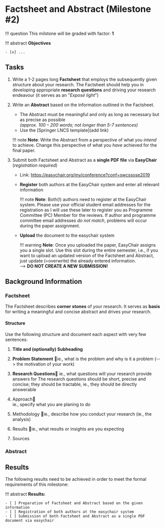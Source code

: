 # Factsheet and Abstract (Milestone #2)

!!! question
    This milstone will be graded with factor: **1**

!!! abstract
    **Objectives**

    - [x] ...


## Tasks


1. Write a 1-2 pages long **Factsheet** that employs the subsequently given structure about your research.
    The Factsheet should help you in developing appropriate **research questions** and driving your research endeavour (it serves as an "*Exposé light*")

2. Write an **Abstract** based on the information outlined in the Factsheet.
    - The Abstract must be meaningful and only as long as necessary but as precise as possible  
      _(approx. 100 – 200 words; not longer than 5-7 sentences)_
    - Use the [Springer LNCS template](add link)
    
    !!! note
        **Note**: Write the Abstract from a perspective of what you *intend* to achieve. Change this perspective of what you *have* achieved for the final paper.

3. Submit both Factsheet and Abstract as a **single PDF file** via **EasyChair** (_registration required_)  
    - Link: <https://easychair.org/my/conference?conf=swcssose2019>
    - **Register** both authors at the EasyChair system and enter all relevant information
  
        !!! note
            **Note**: Both(!) authors need to register at the EasyChair system. Please use your official student email addresses for the registration as I will use these later to register you as Programme Committee (PC) Member for the reviews. If author and programme committee email addresses *do not match*, problems will occur during the paper assignment.

    - **Upload** the document to the easychair system
        
        !!! warning
            **Note**: Once you uploaded the paper, EasyChair assigns you a single slot. Use this slot during the entire semester, i.e., if you want to upload an updated version of the Factsheet and Abstract, just update (=overwrite) the already entered information.  
            --> __DO NOT CREATE A NEW SUBMISSION!__


## Background Information

### Factsheet

The Factsheet describes **corner stones** of your research. It serves as **basis** for writing a meaningful and concise abstract and drives your research.

#### Structure

Use the following structure and document each aspect with very few sentences:

1. **Title and (optionally) Subheading**
2. **Problem Statement** ie., what is the problem and why is it a problem (--> the motivation of your work)
3. **Research Questions** ie., what questions will your research provide answers for
    The research questions should be short, precise and concise; they should be tractable, ie., they should be directly answerable 

4. Approach  
    ie., specify what you are planing to do
5. Methodology ie., describe how you conduct your research (ie., the analysis)
6. Results ie., what results or insights are you expecting
7. Sources




### Abstract



      



## Results

The following results need to be achieved in order to meet the formal requirements of this milestone:

!!! abstract
    __Results:__

    - [ ] Preparation of Factsheet and Abstract based on the given information
    - [ ] Registration of both authors at the easychair system
    - [ ] Submission of both Factsheet and Abstract as a single PDF document via easychair
